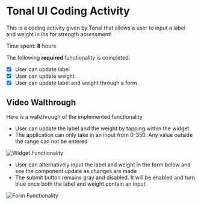# Tonal UI Coding Activity

This is a coding activity given by Tonal that allows a user to input a label and weight in lbs for strength assessment!

Time spent: **8** hours

The following **required** functionality is completed:
- [x] User can update label
- [x] User can update weight
- [x] User can update label and weight through a form

## Video Walthrough

Here is a walkthrough of the implemented functionality

- User can update the label and the weight by tapping within the widget
- The application can only take in an input from 0-350. Any value outside the range can not be entered

<img src='https://media4.giphy.com/media/Hmiv0JuEwLHYrJHNMZ/giphy.gif?cid=790b76118ec6755af04218e913c9b7620ecfff785e69af8f&rid=giphy.gif&ct=g' title='Widget Functionality' width='' alt='Widget Functionality' />

- User can alternatively input the label and weight in the form below and see the component update as changes are made
- The submit button remains gray and disabled. It will be enabled and turn blue once both the label and weight contain an input

<img src='https://media2.giphy.com/media/Gpw5hjRh6A2UDyrqGu/giphy.gif?cid=790b76112b9dccdba4d4443bbd40cdb8b2faa02796e33a81&rid=giphy.gif&ct=g' title='Form Functionality' width='' alt='Form Functionality' />
